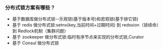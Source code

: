 ### 分布式锁方案有哪些？
- 基于数据库做分布式锁--乐观锁(基于版本号)和悲观锁(基于排它锁)
- 基于 redis 做分布式锁:setnx(key,当前时间+过期时间) 到 redssion（锁续命）到 Redlock机制（集群问题）
- 基于 zookeeper 做分布式锁:临时有序节点来实现的分布式锁,Curator
- 基于 Consul 做分布式锁
